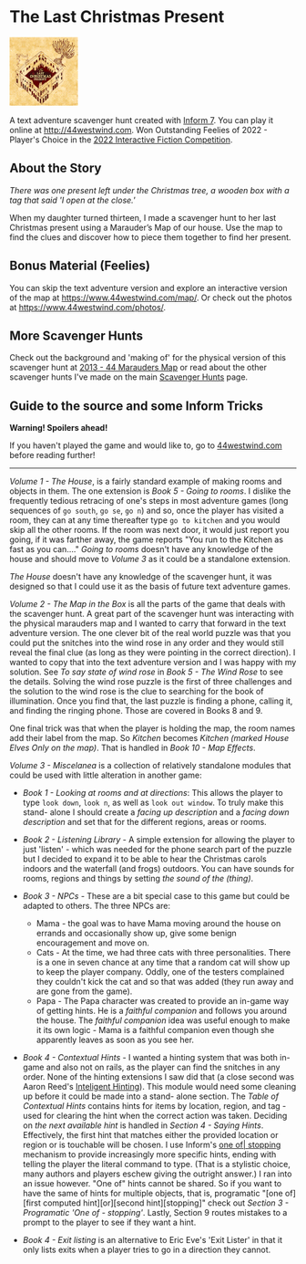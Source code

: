 The Last Christmas Present
==========================

![The Last Christmas Present](Marauders.materials/Small%20Cover.jpg)

A text adventure scavenger hunt created with [Inform 7](http://inform7.com/).
You can play it online at <http://44westwind.com>. Won Outstanding Feelies of
2022 - Player's Choice in the [2022 Interactive Fiction Competition](
https://ifdb.org/viewgame?id=tq8wrqw823fafohp).

About the Story
---------------

*There was one present left under the Christmas tree, a wooden box with a tag
that said 'I open at the close.'*

When my daughter turned thirteen, I made a scavenger hunt to her last Christmas
present using a Marauder’s Map of our house. Use the map to find the clues and
discover how to piece them together to find her present.

Bonus Material (Feelies)
------------------------

You can skip the text adventure version and explore an interactive version of
the map at <https://www.44westwind.com/map/>. Or check out the photos at
<https://www.44westwind.com/photos/>.

More Scavenger Hunts
--------------------

Check out the background and 'making of' for the physical version of this
scavenger hunt at [2013 - 44 Marauders Map](
https://www.heithcock.com/scavengerhunts/2013-44-marauders) or read about the
other scavenger hunts I've made on the main [Scavenger Hunts](
https://www.heithcock.com/scavengerhunts) page.

Guide to the source and some Inform Tricks
-------------

**Warning! Spoilers ahead!**

If you haven't played the game and would like to, go to [44westwind.com](
https://www.44westwind.com/play.html) before reading further!

----

*Volume 1 - The House*, is a fairly standard example of making rooms and objects
in them. The one extension is *Book 5 - Going to rooms*. I dislike the frequently
tedious retracing of one's steps in most adventure games (long sequences of `go
south`, `go se`, `go n`) and so, once the player has visited a room, they can at
any time thereafter type `go to kitchen` and you would skip all the other rooms.
If the room was next door, it would just report you going, if it was farther
away, the game reports "You run to the Kitchen as fast as you can...." *Going to
rooms* doesn't have any knowledge of the house and should move to *Volume 3* as
it could be a standalone extension.

*The House* doesn't have any knowledge of the scavenger hunt, it was designed so
that I could use it as the basis of future text adventure games.

*Volume 2 - The Map in the Box* is all the parts of the game that deals with the
scavenger hunt. A great part of the scavenger hunt was interacting with the
physical marauders map and I wanted to carry that forward in the text adventure
version. The one clever bit of the real world puzzle was that you could put the
snitches into the wind rose in any order and they would still reveal the final
clue (as long as they were pointing in the correct direction). I wanted to copy
that into the text adventure version and I was happy with my solution. See *To
say state of wind rose* in *Book 5 - The Wind Rose* to see the details. Solving
the wind rose puzzle is the first of three challenges and the solution to the
wind rose is the clue to searching for the book of illumination. Once you find
that, the last puzzle is finding a phone, calling it, and finding the ringing
phone. Those are covered in Books 8 and 9.

One final trick was that when the player is holding the map, the room names add
their label from the map. So *Kitchen* becomes *Kitchen (marked House Elves Only
on the map)*. That is handled in *Book 10 - Map Effects*.

*Volume 3 - Miscelanea* is a collection of relatively standalone modules that
could be used with little alteration in another game:

- *Book 1 - Looking at rooms and at directions*: This allows the player to type
`look down`, `look n`, as well as `look out window`. To truly make this stand-
alone I should create a *facing up description* and a *facing down description*
and set that for the different regions, areas or rooms.

- *Book 2 - Listening Library* - A simple extension for allowing the player to
just 'listen' - which was needed for the phone search part of the puzzle but I
decided to expand it to be able to hear the Christmas carols indoors and the
waterfall (and frogs) outdoors. You can have sounds for rooms, regions and
things by setting *the sound of the (thing)*.

- *Book 3 - NPCs* - These are a bit special case to this game but could be
adapted to others. The three NPCs are:
  - Mama - the goal was to have Mama moving around the house on errands and
  occasionally show up, give some benign encouragement and move on.
  - Cats - At the time, we had three cats with three personalities. There is a
  one in seven chance at any time that a random cat will show up to keep the
  player company. Oddly, one of the testers complained they couldn't kick the
  cat and so that was added (they run away and are gone from the game).
  - Papa - The Papa character was created to provide an in-game way of getting
  hints. He is a *faithful companion* and follows you around the house. The
  *faithful companion* idea was useful enough to make it its own logic - Mama is
  a faithful companion even though she apparently leaves as soon as you see her.

- *Book 4 - Contextual Hints* - I wanted a hinting system that was both in-game
and also not on rails, as the player can find the snitches in any order. None of
the hinting extensions I saw did that (a close second was Aaron Reed's
[Inteligent Hinting](https://www.aaronareed.net/if/Intelligent-Hinting.i7x)).
This module would need some cleaning up before it could be made into a stand-
alone section. The *Table of Contextual Hints* contains hints for items by
location, region, and tag - used for clearing the hint when the correct action
was taken. Deciding on *the next available hint* is handled in *Section 4 -
Saying Hints*. Effectively, the first hint that matches either the provided
location or region or is touchable will be chosen. I use Inform's [one of|
stopping](https://ganelson.github.io/inform-website/book/WI_5_7.html) mechanism
to provide increasingly more specific hints, ending with telling the player the
literal command to type. (That is a stylistic choice, many authors and players
eschew giving the outright answer.) I ran into an issue however. "One of" hints
cannot be shared. So if you want to have the same of hints for multiple objects,
that is, programatic "[one of][first computed hint][or][second hint][stopping]"
check out *Section 3 - Programatic 'One of - stopping'*. Lastly, Section 9
routes mistakes to a prompt to the player to see if they want a hint.

- *Book 4 - Exit listing* is an alternative to Eric Eve's 'Exit Lister' in that
it only lists exits when a player tries to go in a direction they cannot.


